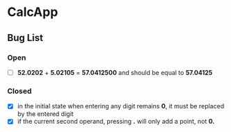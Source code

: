 # СalcApp

## Bug List

### Open
- [ ] **52.0202** + **5.02105** = **57.0412500** and should be equal to **57.04125**

### Closed

- [x] in the initial state when entering any digit remains **0**, it must be replaced by the entered digit
- [x] if the current second operand, pressing **.** will only add a point, not **0.**
